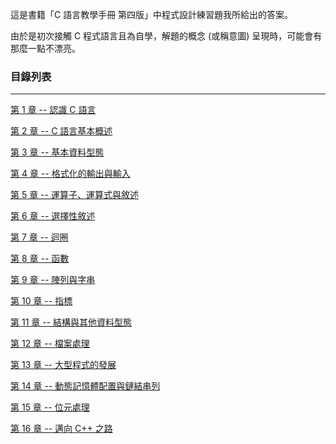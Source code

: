 這是書籍「C 語言教學手冊 第四版」中程式設計練習題我所給出的答案。

由於是初次接觸 C 程式語言且為自學，解題的概念 (或稱意圖) 呈現時，可能會有那麼一點不漂亮。

### 目錄列表 ###
---

[第 1 章 -- 認識 C 語言](/ch01/)

[第 2 章 -- C 語言基本概述](/ch02/)

[第 3 章 -- 基本資料型態](/ch03/)

[第 4 章 -- 格式化的輸出與輸入](/ch04/)

[第 5 章 -- 運算子、運算式與敘述](/ch05/)

[第 6 章 -- 選擇性敘述](/ch06/)

[第 7 章 -- 迴圈](/ch07/)

[第 8 章 -- 函數](/ch08/)

[第 9 章 -- 陣列與字串](/ch09/)

[第 10 章 -- 指標](/ch10/)

[第 11 章 -- 結構與其他資料型態](/ch11/)

[第 12 章 -- 檔案處理](/ch12/)

[第 13 章 -- 大型程式的發展](/ch13/)

[第 14 章 -- 動態記憶體配置與鏈結串列](/ch14/)

[第 15 章 -- 位元處理](/ch15/)

[第 16 章 -- 邁向 C++ 之路](/ch16/)
